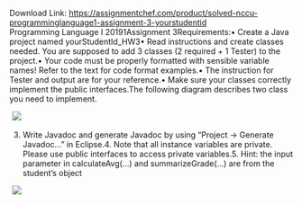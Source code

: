 Download Link: https://assignmentchef.com/product/solved-nccu-programminglanguage1-assignment-3-yourstudentid
<br>
Programming Language I 20191Assignment 3Requirements:• Create a Java project named yourStudentId_HW3• Read instructions and create classes needed. You are supposed to add 3 classes (2 required + 1 Tester) to the project.• Your code must be properly formatted with sensible variable names! Refer to the text for code format examples.• The instruction for Tester and output are for your reference.• Make sure your classes correctly implement the public interfaces.The following diagram describes two class you need to implement.

<img decoding="async" data-recalc-dims="1" data-src="https://i0.wp.com/www.ankitcodinghub.com/wp-content/uploads/2020/04/921.png?w=980&amp;ssl=1" class="lazyload" src="data:image/gif;base64,R0lGODlhAQABAAAAACH5BAEKAAEALAAAAAABAAEAAAICTAEAOw==">

 <noscript>

  <img decoding="async" src="https://i0.wp.com/www.ankitcodinghub.com/wp-content/uploads/2020/04/921.png?w=980&amp;ssl=1" data-recalc-dims="1">

 </noscript>

3. Write Javadoc and generate Javadoc by using “Project -&gt; Generate Javadoc…” in Eclipse.4. Note that all instance variables are private. Please use public interfaces to access private variables.5. Hint: the input parameter in calculateAvg(…) and summarizeGrade(…) are from the student’s object

<img decoding="async" data-recalc-dims="1" data-src="https://i0.wp.com/www.ankitcodinghub.com/wp-content/uploads/2020/04/321.png?w=980&amp;ssl=1" class="lazyload" src="data:image/gif;base64,R0lGODlhAQABAAAAACH5BAEKAAEALAAAAAABAAEAAAICTAEAOw==">

 <noscript>

  <img decoding="async" src="https://i0.wp.com/www.ankitcodinghub.com/wp-content/uploads/2020/04/321.png?w=980&amp;ssl=1" data-recalc-dims="1">

 </noscript>